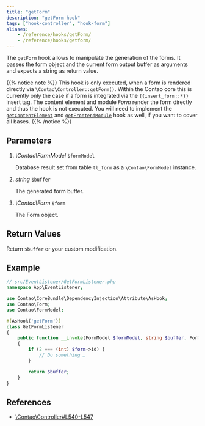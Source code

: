 ```yaml
---
title: "getForm"
description: "getForm hook"
tags: ["hook-controller", "hook-form"]
aliases:
    - /reference/hooks/getForm/
    - /reference/hooks/getform/
---
```



The `getForm` hook allows to manipulate the generation of the forms. It passes the
form object and the current form output buffer as arguments and expects a string
as return value.

{{% notice note %}}
This hook is only executed, when a form is rendered directly via 
`\Contao\Controller::getForm()`. Within the Contao core this is currently only the
case if a form is integrated via the `{{insert_form::*}}` insert tag. The content
element and module _Form_ render the form directly and thus the hook is not executed.
You will need to implement the [`getContentElement`](/reference/hooks/getContentElement/)
and [`getFrontendModule`](/reference/hooks/getFrontendModule/)
hook as well, if you want to cover all bases.
{{% /notice %}}


## Parameters

1. *\Contao\FormModel* `$formModel`

    Database result set from table `tl_form` as a `\Contao\FormModel` instance.

2. *string* `$buffer`

    The generated form buffer.
    
3. *\Contao\Form* `$form`

    The Form object.


## Return Values

Return `$buffer` or your custom modification.


## Example

```php
// src/EventListener/GetFormListener.php
namespace App\EventListener;

use Contao\CoreBundle\DependencyInjection\Attribute\AsHook;
use Contao\Form;
use Contao\FormModel;

#[AsHook('getForm')]
class GetFormListener
{
    public function __invoke(FormModel $formModel, string $buffer, Form $form): string
    {
        if (2 === (int) $form->id) {
            // Do something …
        }

        return $buffer;
    }
}
```


## References

* [\Contao\Controller#L540-L547](https://github.com/contao/contao/blob/4.7.6/core-bundle/src/Resources/contao/library/Contao/Controller.php#L540-L547)
